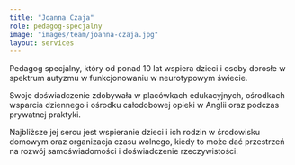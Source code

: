 ```yaml
---
title: "Joanna Czaja"
role: pedagog-specjalny
image: "images/team/joanna-czaja.jpg"
layout: services
---
```


Pedagog specjalny, który od ponad 10 lat wspiera dzieci i osoby dorosłe w spektrum autyzmu w funkcjonowaniu w neurotypowym świecie.

Swoje doświadczenie zdobywała w placówkach edukacyjnych, ośrodkach wsparcia dziennego i ośrodku całodobowej opieki w Anglii oraz podczas prywatnej praktyki.

Najbliższe jej sercu jest wspieranie dzieci i ich rodzin w środowisku domowym oraz organizacja czasu wolnego, kiedy to może dać przestrzeń na rozwój samoświadomości i doświadczenie rzeczywistości.
